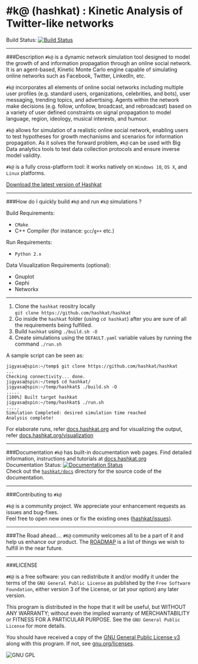 # #k@ (hashkat) : Kinetic Analysis of Twitter-like networks

Build Status: [![Build Status](https://travis-ci.org/hashkat/hashkat.svg?branch=master)](https://travis-ci.org/hashkat/hashkat)

***

###Description
`#k@` is a dynamic network simulation tool designed to model the growth of and information propagation through an online social network. It is an agent-based, Kinetic Monte Carlo engine capable of simulating online networks such as Facebook, Twitter, LinkedIn, etc.

`#k@` incorporates all elements of online social networks including multiple user profiles (e.g. standard users, organizations, celebrities, and bots), user messaging, trending topics, and advertising. Agents within the network make decisions (e.g. follow, unfollow, broadcast, and rebroadcast) based on a variety of user defined constraints on signal propagation to model language, region, ideology, musical interests, and humour.

`#k@` allows for simulation of a realistic online social network, enabling users to test hypotheses for growth mechanisms and scenarios for information propagation. As it solves the forward problem, `#k@` can be used with Big Data analytics tools to test data collection protocols and ensure inverse model validity.

`#k@` is a fully cross-platform tool: it works natively on `Windows 10`, `OS X`, and `Linux` platforms.

[Download the latest version of Hashkat](https://github.com/hashkat/hashkat/archive/master.zip)

***

###How do I quickly build `#k@` and run `#k@` simulations ?

Build Requirements:
* `CMake`
* C++ Compiler (for instance: `gcc`/`g++` etc.)

Run Requirements:
* `Python 2.x`

Data Visualization Requirements (optional):
* Gnuplot
* Gephi
* Networkx

***

1. Clone the `hashkat` reositry locally<br>`git clone https://github.com/hashkat/hashkat`
2. Go inside the `hashkat` folder (using `cd hashkat`) after you are sure of all the requirements being fulfilled.
3. Build `hashkat` using `./build.sh -O`
4. Create simulations using the `DEFAULT.yaml` variable values by running the command `./run.sh`

A sample script can be seen as:
```
jigyasa@spin:~/temp$ git clone https://github.com/hashkat/hashkat
...
Checking connectivity... done.
jigyasa@spin:~/temp$ cd hashkat/
jigyasa@spin:~/temp/hashkat$ ./build.sh -O
.....
[100%] Built target hashkat
jigyasa@spin:~/temp/hashkat$ ./run.sh
.....
Simulation Completed: desired simulation time reached
Analysis complete!
```

For elaborate runs, refer [docs.hashkat.org](http://docs.hashkat.org/en/latest/) and for visualizing the output, refer [docs.hashkat.org/visualization](http://docs.hashkat.org/en/latest/visualization/)

***
###Documentation
`#k@` has built-in documentation web pages. Find detailed information, instructions and tutorials at [docs.hashkat.org](http://docs.hashkat.org/en/latest/)
<br>Documentation Status: [![Documentation Status](https://readthedocs.org/projects/hashkat/badge/?version=latest)](https://readthedocs.org/projects/hashkat/?badge=latest)
<br>Check out the [`hashkat/docs`](https://github.com/hashkat/hashkat/tree/master/docs) directory for the source code of the documentation.

***

###Contributing to `#k@`

`#k@` is a community project. We appreciate your enhancement requests as issues and bug-fixes. 
<br>Feel free to open new ones or fix the existing ones ([hashkat/issues](https://github.com/hashkat/hashkat/issues)).

***

###The Road ahead....
`#K@` community welcomes all to be a part of it and help us enhance our product. The [ROADMAP](https://github.com/hashkat/hashkat/blob/master/ROADMAP.md) is a list of things we wish to fulfill in the near future.

***

###LICENSE

`#K@` is a free software: you can redistribute it and/or modify it under the terms of the `GNU General Public License` as published by the `Free Software Foundation`, either version 3 of the License, or (at your option) any later version.

This program is distributed in the hope that it will be useful, but WITHOUT ANY WARRANTY; without even the implied warranty of MERCHANTABILITY or FITNESS FOR A PARTICULAR PURPOSE. See the `GNU General Public License` for more details.

You should have received a copy of the [GNU General Public License v3](https://github.com/hashkat/hashkat/blob/master/LICENSE.md) along with this program. If not, see [gnu.org/licenses](http://www.gnu.org/licenses/).

![GNU GPL](https://www.gnu.org/graphics/gplv3-88x31.png)
